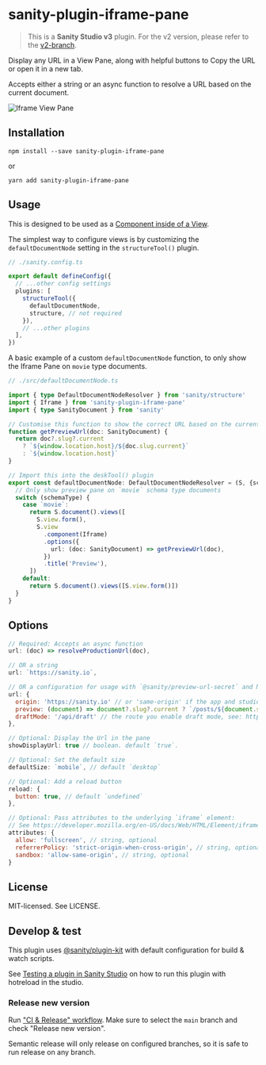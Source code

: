 # sanity-plugin-iframe-pane

> This is a **Sanity Studio v3** plugin.
> For the v2 version, please refer to the [v2-branch](https://github.com/sanity-io/sanity-plugin-iframe-pane/tree/studio-v2).

Display any URL in a View Pane, along with helpful buttons to Copy the URL or open it in a new tab.

Accepts either a string or an async function to resolve a URL based on the current document.

![Iframe View Pane](https://user-images.githubusercontent.com/9684022/226924036-ef9122e6-e498-42aa-ad01-8c4acdc9e65e.png)

## Installation

```
npm install --save sanity-plugin-iframe-pane
```

or

```
yarn add sanity-plugin-iframe-pane
```

## Usage

This is designed to be used as a [Component inside of a View](https://www.sanity.io/docs/structure-builder-reference#c0c8284844b7).

The simplest way to configure views is by customizing the `defaultDocumentNode` setting in the `structureTool()` plugin.

```ts
// ./sanity.config.ts

export default defineConfig({
  // ...other config settings
  plugins: [
    structureTool({
      defaultDocumentNode,
      structure, // not required
    }),
    // ...other plugins
  ],
})
```

A basic example of a custom `defaultDocumentNode` function, to only show the Iframe Pane on `movie` type documents.

```ts
// ./src/defaultDocumentNode.ts

import { type DefaultDocumentNodeResolver } from 'sanity/structure'
import { Iframe } from 'sanity-plugin-iframe-pane'
import { type SanityDocument } from 'sanity'

// Customise this function to show the correct URL based on the current document
function getPreviewUrl(doc: SanityDocument) {
  return doc?.slug?.current
    ? `${window.location.host}/${doc.slug.current}`
    : `${window.location.host}`
}

// Import this into the deskTool() plugin
export const defaultDocumentNode: DefaultDocumentNodeResolver = (S, {schemaType}) => {
  // Only show preview pane on `movie` schema type documents
  switch (schemaType) {
    case `movie`:
      return S.document().views([
        S.view.form(),
        S.view
          .component(Iframe)
          .options({
            url: (doc: SanityDocument) => getPreviewUrl(doc),
          })
          .title('Preview'),
      ])
    default:
      return S.document().views([S.view.form()])
  }
}
```

## Options

```js
// Required: Accepts an async function
url: (doc) => resolveProductionUrl(doc),

// OR a string
url: `https://sanity.io`,

// OR a configuration for usage with `@sanity/preview-url-secret` and Next.js Draft Mode
url: {
  origin: 'https://sanity.io' // or 'same-origin' if the app and studio are on the same origin
  preview: (document) => document?.slug?.current ? `/posts/${document.slug.current}` : new Error('Missing slug'),
  draftMode: '/api/draft' // the route you enable draft mode, see: https://github.com/sanity-io/visual-editing/tree/main/packages/preview-url-secret#sanitypreview-url-secret
},

// Optional: Display the Url in the pane
showDisplayUrl: true // boolean. default `true`.

// Optional: Set the default size
defaultSize: `mobile`, // default `desktop`

// Optional: Add a reload button
reload: {
  button: true, // default `undefined`
},

// Optional: Pass attributes to the underlying `iframe` element:
// See https://developer.mozilla.org/en-US/docs/Web/HTML/Element/iframe
attributes: {
  allow: 'fullscreen', // string, optional
  referrerPolicy: 'strict-origin-when-cross-origin', // string, optional
  sandbox: 'allow-same-origin', // string, optional
}
```

## License

MIT-licensed. See LICENSE.

## Develop & test

This plugin uses [@sanity/plugin-kit](https://github.com/sanity-io/plugin-kit)
with default configuration for build & watch scripts.

See [Testing a plugin in Sanity Studio](https://github.com/sanity-io/plugin-kit#testing-a-plugin-in-sanity-studio)
on how to run this plugin with hotreload in the studio.

### Release new version

Run ["CI & Release" workflow](https://github.com/sanity-io/sanity-plugin-iframe-pane/actions/workflows/main.yml).
Make sure to select the `main` branch and check "Release new version".

Semantic release will only release on configured branches, so it is safe to run release on any branch.
